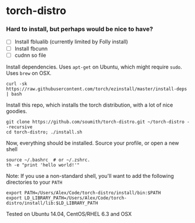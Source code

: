 torch-distro
============

### Hard to install, but perhaps would be nice to have?
* [ ] Install fblualib (currently limited by Folly install)
* [ ] Install fbcunn
* [ ] cudnn so file

Install dependencies. Uses `apt-get` on Ubuntu, which might require `sudo`. Uses `brew` on OSX.
```
curl -sk https://raw.githubusercontent.com/torch/ezinstall/master/install-deps | bash
```

Install this repo, which installs the torch distribution, with a lot of nice goodies.
```
git clone https://github.com/soumith/torch-distro.git ~/torch-distro --recursive
cd torch-distro; ./install.sh
```

Now, everything should be installed. Source your profile, or open a new shell
```
source ~/.bashrc  # or ~/.zshrc.
th -e "print 'hello world!'"
```

Note: If you use a non-standard shell, you'll want to add the following directories to your `PATH`
```
export PATH=/Users/Alex/Code/torch-distro/install/bin:$PATH
export LD_LIBRARY_PATH=/Users/Alex/Code/torch-distro/install/lib:$LD_LIBRARY_PATH
```

Tested on Ubuntu 14.04, CentOS/RHEL 6.3 and OSX

